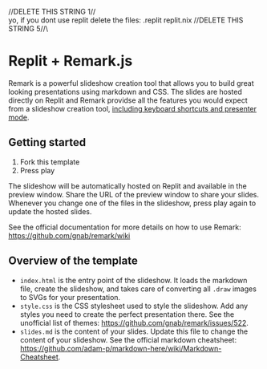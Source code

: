 \/\/DELETE THIS STRING 1\/\/\
yo, if you dont use replit delete the files:
.replit
replit.nix
\/\/DELETE THIS STRING 5\/\/\

# Replit + Remark.js

Remark is a powerful slideshow creation tool that allows you to build great looking presentations using markdown and CSS. The slides are hosted directly on Replit and Remark providse all the features you would expect from a slideshow creation tool, [including keyboard shortcuts and presenter mode](https://github.com/gnab/remark/wiki/Keyboard-shortcuts).

## Getting started
1. Fork this template
2. Press play

The slideshow will be automatically hosted on Replit and available in the preview window. Share the URL of the preview window to share your slides. Whenever you change one of the files in the slideshow, press play again to update the hosted slides.

See the official documentation for more details on how to use Remark: https://github.com/gnab/remark/wiki

## Overview of the template
- `index.html` is the entry point of the slideshow. It loads the markdown file, create the slideshow, and takes care of converting all `.draw` images to SVGs for your presentation.
- `style.css` is the CSS stylesheet used to style the slideshow. Add any styles you need to create the perfect presentation there. See the unofficial list of themes: https://github.com/gnab/remark/issues/522.
- `slides.md` is the content of your slides. Update this file to change the content of your slideshow. See the official markdown cheatsheet: https://github.com/adam-p/markdown-here/wiki/Markdown-Cheatsheet.
